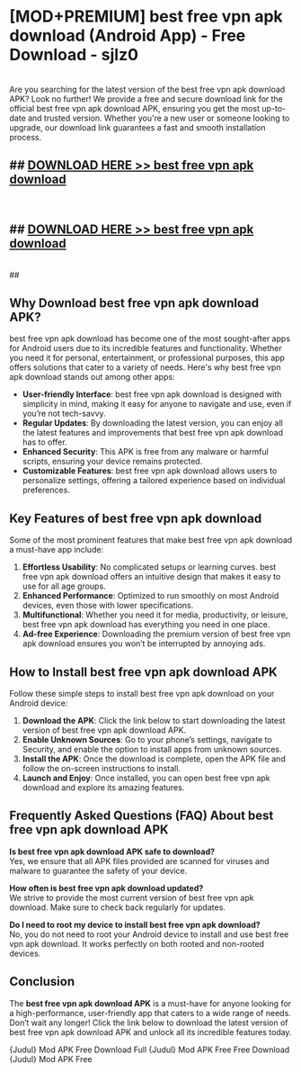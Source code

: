 # [MOD+PREMIUM] best free vpn apk download (Android App) - Free Download - sjlz0 <br>
<br>
Are you searching for the latest version of the best free vpn apk download APK? Look no further! We provide a free and secure download link for the official best free vpn apk download APK, ensuring you get the most up-to-date and trusted version. Whether you're a new user or someone looking to upgrade, our download link guarantees a fast and smooth installation process.


## ##  [DOWNLOAD HERE >> best free vpn apk download](http://freeplayer.one?title=best_free_vpn_apk_download&ref=apk1)
  <br>

##  ## [DOWNLOAD HERE >> best free vpn apk download](http://freeplayer.one?title=best_free_vpn_apk_download&ref=apk1)
  <br>
  ##



## Why Download best free vpn apk download APK?

best free vpn apk download has become one of the most sought-after apps for Android users due to its incredible features and functionality. Whether you need it for personal, entertainment, or professional purposes, this app offers solutions that cater to a variety of needs. Here's why best free vpn apk download stands out among other apps:

- **User-friendly Interface**: best free vpn apk download is designed with simplicity in mind, making it easy for anyone to navigate and use, even if you’re not tech-savvy.
- **Regular Updates**: By downloading the latest version, you can enjoy all the latest features and improvements that best free vpn apk download has to offer.
- **Enhanced Security**: This APK is free from any malware or harmful scripts, ensuring your device remains protected.
- **Customizable Features**: best free vpn apk download allows users to personalize settings, offering a tailored experience based on individual preferences.

## Key Features of best free vpn apk download

Some of the most prominent features that make best free vpn apk download a must-have app include:

1. **Effortless Usability**: No complicated setups or learning curves. best free vpn apk download offers an intuitive design that makes it easy to use for all age groups.
2. **Enhanced Performance**: Optimized to run smoothly on most Android devices, even those with lower specifications.
3. **Multifunctional**: Whether you need it for media, productivity, or leisure, best free vpn apk download has everything you need in one place.
4. **Ad-free Experience**: Downloading the premium version of best free vpn apk download ensures you won’t be interrupted by annoying ads.

## How to Install best free vpn apk download APK

Follow these simple steps to install best free vpn apk download on your Android device:

1. **Download the APK**: Click the link below to start downloading the latest version of best free vpn apk download APK.
2. **Enable Unknown Sources**: Go to your phone’s settings, navigate to Security, and enable the option to install apps from unknown sources.
3. **Install the APK**: Once the download is complete, open the APK file and follow the on-screen instructions to install.
4. **Launch and Enjoy**: Once installed, you can open best free vpn apk download and explore its amazing features.

## Frequently Asked Questions (FAQ) About best free vpn apk download APK

**Is best free vpn apk download APK safe to download?**  
Yes, we ensure that all APK files provided are scanned for viruses and malware to guarantee the safety of your device.

**How often is best free vpn apk download updated?**  
We strive to provide the most current version of best free vpn apk download. Make sure to check back regularly for updates.

**Do I need to root my device to install best free vpn apk download?**  
No, you do not need to root your Android device to install and use best free vpn apk download. It works perfectly on both rooted and non-rooted devices.

## Conclusion

The **best free vpn apk download APK** is a must-have for anyone looking for a high-performance, user-friendly app that caters to a wide range of needs. Don’t wait any longer! Click the link below to download the latest version of best free vpn apk download APK and unlock all its incredible features today.

{Judul} Mod APK Free
Download Full {Judul} Mod APK Free
Free Download {Judul} Mod APK Free

